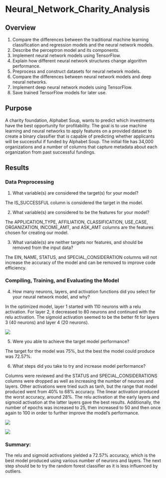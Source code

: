 # Neural_Network_Charity_Analysis

## Overview 

1. Compare the differences between the traditional machine learning classification and regression models and the neural network models.
2. Describe the perceptron model and its components.
3. Implement neural network models using TensorFlow.
4. Explain how different neural network structures change algorithm performance.
5. Preprocess and construct datasets for neural network models.
6. Compare the differences between neural network models and deep neural networks.
7. Implement deep neural network models using TensorFlow.
8. Save trained TensorFlow models for later use.

## Purpose

A charity foundation, Alphabet Soup, wants to predict which investments have the best opportunity for profitability.  The goal is to use machine learning and neural networks to apply features on a provided dataset to create a binary classifier that is capable of predicting whether applicants will be successful if funded by Alphabet Soup.  The initial file has 34,000 organizations and a number of columns that capture metadata about each organization from past successful fundings.

## Results

### Data Preprocessing

1. What variable(s) are considered the target(s) for your model?    

The IS_SUCCESSFUL column is considered the target in the model. 

2. What variable(s) are considered to be the features for your model?  
  
The APPLICATION_TYPE, AFFILIATION, CLASSIFICATION, USE_CASE, ORGANIZATION, INCOME_AMT, and ASK_AMT columns are the features chosen for creating our model.

3. What variable(s) are neither targets nor features, and should be removed from the input data? 
   
The EIN, NAME, STATUS, and SPECIAL_CONSIDERATION columns will not increase the accuracy of the model and can be removed to improve code efficiency. 

### Compiling, Training, and Evaluating the Model

4. How many neurons, layers, and activation functions did you select for your neural network model, and why?    

In the optimized model, layer 1 started with 110 neurons with a relu activation.  For layer 2, it decreased to 80 neurons and continued with the relu activation.  The sigmoid activation seemed to be the better fit for layers 3 (40 neurons) and layer 4 (20 neurons).    

![
](https://github.com/jbowman86/Neural_Network_Charity_Analysis/blob/80697d22763b7767ec03aa7589fc78fd3cac6311/Images/Optimization_Deep_Learning_Model.png)

5. Were you able to achieve the target model performance?   

The target for the model was 75%, but the best the model could produce was 72.57%.

6. What steps did you take to try and increase model performance?   

Columns were reviewed and the STATUS and SPECIAL_CONSIDERATIONS columns were dropped as well as increasing the number of neurons and layers.  Other activations were tried such as tanh, but the range that model produced went from 40% to 68% accuracy.  The linear activation produced the worst accuracy, around 28%.  The relu activation at the early layers and sigmoid activation at the latter layers gave the best results.  Additionally, the number of epochs was increased to 25, then increased to 50 and then once again to 100 in order to further improve the model’s performance.  

![
](https://github.com/jbowman86/Neural_Network_Charity_Analysis/blob/a2ed587a011a82e9d017861401a8644002f9a9dc/Images/Evaluation_Model_Prior_to_Optimization.png)

![
](https://github.com/jbowman86/Neural_Network_Charity_Analysis/blob/80697d22763b7767ec03aa7589fc78fd3cac6311/Images/Evaluation_Model_Optimized.png)

### Summary:   

The relu and sigmoid activations yielded a 72.57% accuracy, which is the best model produced using various number of neurons and layers.  The next step should be to try the random forest classifier as it is less influenced by outliers.  
